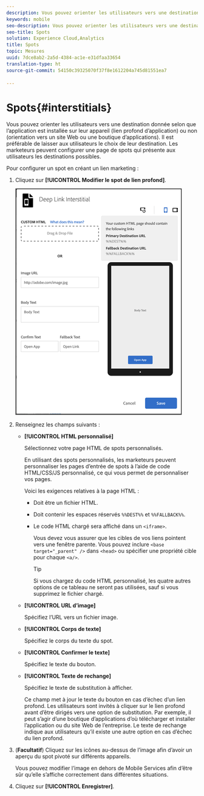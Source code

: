 ```yaml
---
description: Vous pouvez orienter les utilisateurs vers une destination donnée selon que l’application est installée sur leur appareil (lien profond d’application) ou non (orientation vers un site Web ou une boutique d’applications).
keywords: mobile
seo-description: Vous pouvez orienter les utilisateurs vers une destination donnée selon que l’application est installée sur leur appareil (lien profond d’application) ou non (orientation vers un site Web ou une boutique d’applications).
seo-title: Spots
solution: Experience Cloud,Analytics
title: Spots
topic: Mesures
uuid: 7dce8ab2-2a5d-4384-ac1e-e31dfaa33654
translation-type: ht
source-git-commit: 54150c39325070f37f8e1612204a745d81551ea7

---
```



# Spots{#interstitials}

Vous pouvez orienter les utilisateurs vers une destination donnée selon que l’application est installée sur leur appareil (lien profond d’application) ou non (orientation vers un site Web ou une boutique d’applications). Il est préférable de laisser aux utilisateurs le choix de leur destination. Les marketeurs peuvent configurer une page de spots qui présente aux utilisateurs les destinations possibles.

Pour configurer un spot en créant un lien marketing :

1. Cliquez sur **[!UICONTROL Modifier le spot de lien profond]**.

   ![Spot de lien profond](assets/interstitial2.png)

1. Renseignez les champs suivants :

   * **[!UICONTROL HTML personnalisé]**

      Sélectionnez votre page HTML de spots personnalisés.

      En utilisant des spots personnalisés, les marketeurs peuvent personnaliser les pages d’entrée de spots à l’aide de code HTML/CSS/JS personnalisé, ce qui vous permet de personnaliser vos pages.

      Voici les exigences relatives à la page HTML :

      * Doit être un fichier HTML.
      * Doit contenir les espaces réservés `%%DEST%%` et `%%FALLBACK%%`.
      * Le code HTML chargé sera affiché dans un `<iframe>`.

         Vous devez vous assurer que les cibles de vos liens pointent vers une fenêtre parente. Vous pouvez inclure `<base target="_parent" />` dans `<head>` ou spécifier une propriété cible pour chaque `<a/>`.

         >[!TIP]
         >
         >Si vous chargez du code HTML personnalisé, les quatre autres options de ce tableau ne seront pas utilisées, sauf si vous supprimez le fichier chargé.
   * **[!UICONTROL URL d’image]**

      Spécifiez l’URL vers un fichier image.

   * **[!UICONTROL Corps de texte]**

      Spécifiez le corps du texte du spot.

   * **[!UICONTROL Confirmer le texte]**

      Spécifiez le texte du bouton.

   * **[!UICONTROL Texte de rechange]**

      Spécifiez le texte de substitution à afficher.

      Ce champ met à jour le texte du bouton en cas d’échec d’un lien profond. Les utilisateurs sont invités à cliquer sur le lien profond avant d’être dirigés vers une option de substitution. Par exemple, il peut s’agir d’une boutique d’applications d’où télécharger et installer l’application ou du site Web de l’entreprise. Le texte de rechange indique aux utilisateurs qu’il existe une autre option en cas d’échec du lien profond.


1. (**Facultatif**) Cliquez sur les icônes au-dessus de l’image afin d’avoir un aperçu du spot pivoté sur différents appareils.

   Vous pouvez modifier l’image en dehors de Mobile Services afin d’être sûr qu’elle s’affiche correctement dans différentes situations.
1. Cliquez sur **[!UICONTROL Enregistrer]**.
